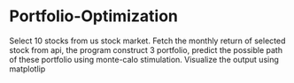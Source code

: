 # Portfolio-Optimization
Select 10 stocks from us stock market. Fetch the monthly return of selected stock from api, the program construct 3 portfolio, predict the possible path of these portfolio using monte-calo stimulation. Visualize the output using matplotlip
